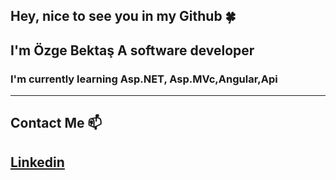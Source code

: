 ## Hey, nice to see you in my Github 🍀
## I'm Özge Bektaş A software developer 

### I'm currently learning Asp.NET, Asp.MVc,Angular,Api

 ---
 ## Contact Me 📫
 ## [Linkedin](linkedin.com/in/özge-bektaş-5773a6235)
